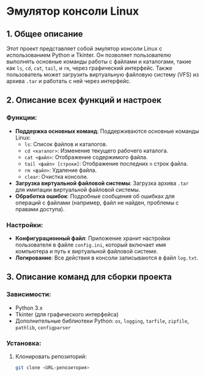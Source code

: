# Эмулятор консоли Linux

## 1. Общее описание

Этот проект представляет собой эмулятор консоли Linux с использованием Python и Tkinter. Он позволяет пользователю выполнять основные команды работы с файлами и каталогами, такие как `ls`, `cd`, `cat`, `tail`, и `rm`, через графический интерфейс. Также пользователь может загрузить виртуальную файловую систему (VFS) из архива `.tar` и работать с ней через интерфейс.

## 2. Описание всех функций и настроек

### Функции:
- **Поддержка основных команд**: Поддерживаются основные команды Linux:
  - `ls`: Список файлов и каталогов.
  - `cd <каталог>`: Изменение текущего рабочего каталога.
  - `cat <файл>`: Отображение содержимого файла.
  - `tail <файл> [строки]`: Отображение последних `n` строк файла.
  - `rm <файл>`: Удаление файла.
  - `clear`: Очистка консоли.
- **Загрузка виртуальной файловой системы**: Загрузка архива `.tar` для имитации виртуальной файловой системы.
- **Обработка ошибок**: Подробные сообщения об ошибках для операций с файлами (например, файл не найден, проблемы с правами доступа).

### Настройки:
- **Конфигурационный файл**: Приложение хранит настройки пользователя в файле `config.ini`, который включает имя компьютера и путь к виртуальной файловой системе.
- **Логирование**: Все действия в консоли записываются в файл `log.txt`.

## 3. Описание команд для сборки проекта

### Зависимости:
- Python 3.x
- Tkinter (для графического интерфейса)
- Дополнительные библиотеки Python: `os`, `logging`, `tarfile`, `zipfile`, `pathlib`, `configparser`

### Установка:
1. Клонировать репозиторий:
   ```bash
   git clone <URL-репозитория>
 
